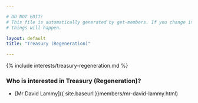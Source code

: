 ```yaml
---

# DO NOT EDIT!
# This file is automatically generated by get-members. If you change it, bad
# things will happen.

layout: default
title: "Treasury (Regeneration)"

---
```


{% include interests/treasury-regeneration.md %}

### Who is interested in Treasury (Regeneration)?


* [Mr David Lammy]({ site.baseurl }}members/mr-david-lammy.html)
